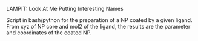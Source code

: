 LAMPIT: Look At Me Putting Interesting Names

Script in bash/python for the preparation of a NP coated by a given ligand.
From xyz of NP core and mol2 of the ligand, the results are the parameter and coordinates of the coated NP.
